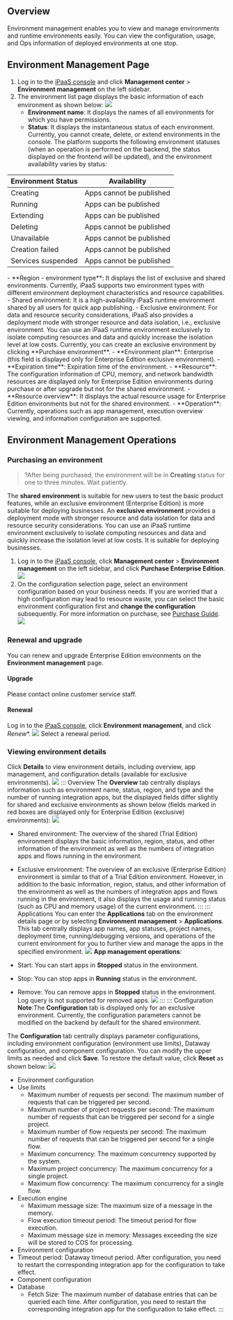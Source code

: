 ## Overview

Environment management enables you to view and manage environments and runtime environments easily. You can view the configuration, usage, and Ops information of deployed environments at one stop.


## Environment Management Page

1. Log in to the [iPaaS console](https://ipaas.tencentcloud.com/login) and click **Management center** > **Environment management** on the left sidebar.
2. The environment list page displays the basic information of each environment as shown below:
![](https://qcloudimg.tencent-cloud.cn/raw/5892936527e7622474240ea69913d7bf.png)
	- **Environment name**: It displays the names of all environments for which you have permissions. 
	- **Status**: It displays the instantaneous status of each environment. Currently, you cannot create, delete, or extend environments in the console. The platform supports the following environment statuses (when an operation is performed on the backend, the status displayed on the frontend will be updated), and the environment availability varies by status:
<table>
<thead>
<tr>
<th>Environment Status</th>
<th>Availability</th>
</tr>
</thead>
<tbody><tr>
<td>Creating</td>
<td>Apps cannot be published</td>
</tr>
<tr>
<td>Running</td>
<td>Apps can be published</td>
</tr>
<tr>
<td>Extending</td>
<td>Apps can be published</td>
</tr>
<tr>
<td>Deleting</td>
<td>Apps cannot be published</td>
</tr>
<tr>
<td>Unavailable</td>
<td>Apps cannot be published</td>
</tr>
<tr>
<td>Creation failed</td>
<td>Apps cannot be published</td>
</tr>
<tr>
<td>Services suspended</td>
<td>Apps cannot be published</td>
</tr>
</tbody></table>
	- **Region - environment type**: It displays the list of exclusive and shared environments. Currently, iPaaS supports two environment types with different environment deployment characteristics and resource capabilities.
		- Shared environment: It is a high-availability iPaaS runtime environment shared by all users for quick app publishing.
		- Exclusive environment: For data and resource security considerations, iPaaS also provides a deployment mode with stronger resource and data isolation, i.e., exclusive environment. You can use an iPaaS runtime environment exclusively to isolate computing resources and data and quickly increase the isolation level at low costs. Currently, you can create an exclusive environment by clicking **Purchase environment**.
	- **Environment plan**: Enterprise (this field is displayed only for Enterprise Edition exclusive environment).
	- **Expiration time**: Expiration time of the environment.
	- **Resource**: The configuration information of CPU, memory, and network bandwidth resources are displayed only for Enterprise Edition environments during purchase or after upgrade but not for the shared environment.
	- **Resource overview**: It displays the actual resource usage for Enterprise Edition environments but not for the shared environment.
	- **Operation**: Currently, operations such as app management, execution overview viewing, and information configuration are supported.


## Environment Management Operations

### Purchasing an environment
>?After being purchased, the environment will be in **Creating** status for one to three minutes. Wait patiently.
>
The **shared environment** is suitable for new users to test the basic product features, while an exclusive environment (Enterprise Edition) is more suitable for deploying businesses.
An **exclusive environment** provides a deployment mode with stronger resource and data isolation for data and resource security considerations. You can use an iPaaS runtime environment exclusively to isolate computing resources and data and quickly increase the isolation level at low costs. It is suitable for deploying businesses.

1. Log in to the [iPaaS console](https://ipaas.tencentcloud.com/login), click **Management center** > **Environment management** on the left sidebar, and click **Purchase Enterprise Edition**.
    ![](https://qcloudimg.tencent-cloud.cn/raw/d8fc24228b57098183d30cd536efd558.png)
2. On the configuration selection page, select an environment configuration based on your business needs. If you are worried that a high configuration may lead to resource waste, you can select the basic environment configuration first and **change the configuration** subsequently. For more information on purchase, see [Purchase Guide](https://www.tencentcloud.com/document/product/1165/51578).
![](https://qcloudimg.tencent-cloud.cn/raw/e22fbed7d16dd9ad67c2ff18269d1969.png)

### Renewal and upgrade
You can renew and upgrade Enterprise Edition environments on the **Environment management** page.
#### Upgrade
Please contact online customer service staff.

#### Renewal
Log in to the [iPaaS console](https://ipaas.tencentcloud.com/login), click **Environment management**, and click *Renew**.
![](https://qcloudimg.tencent-cloud.cn/raw/0696aa385e42f93d7008991f85bc63d7.png)
Select a renewal period.

### Viewing environment details
Click **Details** to view environment details, including overview, app management, and configuration details (available for exclusive environments).
![](https://qcloudimg.tencent-cloud.cn/raw/0b9f8971449d009fa09760960bd1f580.png)
<dx-tabs>
::: Overview
The **Overview** tab centrally displays information such as environment name, status, region, and type and the number of running integration apps, but the displayed fields differ slightly for shared and exclusive environments as shown below (fields marked in red boxes are displayed only for Enterprise Edition (exclusive) environments):
![](https://qcloudimg.tencent-cloud.cn/raw/9a8aa022b48f5a288f7f7e259627893a.png)

- Shared environment: The overview of the shared (Trial Edition) environment displays the basic information, region, status, and other information of the environment as well as the numbers of integration apps and flows running in the environment.
- Exclusive environment: The overview of an exclusive (Enterprise Edition) environment is similar to that of a Trial Edition environment. However, in addition to the basic information, region, status, and other information of the environment as well as the numbers of integration apps and flows running in the environment, it also displays the usage and running status (such as CPU and memory usage) of the current environment.
:::
::: Applications
You can enter the **Applications** tab on the environment details page or by selecting **Environment management** > **Applications**. This tab centrally displays app names, app statuses, project names, deployment time, running/debugging versions, and operations of the current environment for you to further view and manage the apps in the specified environment.
![](https://qcloudimg.tencent-cloud.cn/raw/69d9e28837ac23a7485ee33f40e88d6f.png)
**App management operations**:

- Start: You can start apps in **Stopped** status in the environment.
- Stop: You can stop apps in **Running** status in the environment.
- Remove: You can remove apps in **Stopped** status in the environment. Log query is not supported for removed apps.
  ![](https://qcloudimg.tencent-cloud.cn/raw/81ed73bd794d2e55f93147bfb934e2a1.png)
:::
::: Configuration
**Note**:The **Configuration** tab is displayed only for an exclusive environment. Currently, the configuration parameters cannot be modified on the backend by default for the shared environment.

The **Configuration** tab centrally displays parameter configurations, including environment configuration (environment use limits), Dataway configuration, and component configuration. You can modify the upper limits as needed and click **Save**. To restore the default value, click **Reset** as shown below:
![](https://qcloudimg.tencent-cloud.cn/raw/4c33ba725cb0b52864f6ec80fd2284b8.png)

- Environment configuration
- Use limits
  - Maximum number of requests per second: The maximum number of requests that can be triggered per second.
  - Maximum number of project requests per second: The maximum number of requests that can be triggered per second for a single project.
  - Maximum number of flow requests per second: The maximum number of requests that can be triggered per second for a single flow.
  - Maximum concurrency: The maximum concurrency supported by the system.
  - Maximum project concurrency: The maximum concurrency for a single project.
  - Maximum flow concurrency: The maximum concurrency for a single flow.
- Execution engine
  - Maximum message size: The maximum size of a message in the memory.
  - Flow execution timeout period: The timeout period for flow execution.
  - Maximum message size in memory: Messages exceeding the size will be stored to COS for processing.
- Environment configuration
- Timeout period: Dataway timeout period. After configuration, you need to restart the corresponding integration app for the configuration to take effect.
- Component configuration
- Database 
  - Fetch Size: The maximum number of database entries that can be queried each time. After configuration, you need to restart the corresponding integration app for the configuration to take effect.
:::
</dx-tabs>
